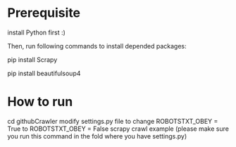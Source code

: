 # Prerequisite 
install Python first :)

Then, run following commands to install depended packages:

pip install Scrapy

pip install beautifulsoup4

# How to run
cd githubCrawler 
modify settings.py file to change ROBOTSTXT_OBEY = True to ROBOTSTXT_OBEY = False
scrapy crawl example (please make sure you run this command in the fold where you have settings.py)


